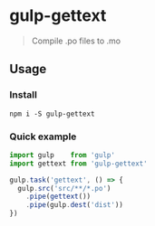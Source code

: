 # gulp-gettext
> Compile .po files to .mo

## Usage
### Install
`npm i -S gulp-gettext`

### Quick example
```javascript
import gulp    from 'gulp'
import gettext from 'gulp-gettext'

gulp.task('gettext', () => {
  gulp.src('src/**/*.po')
    .pipe(gettext())
    .pipe(gulp.dest('dist'))
})
```
